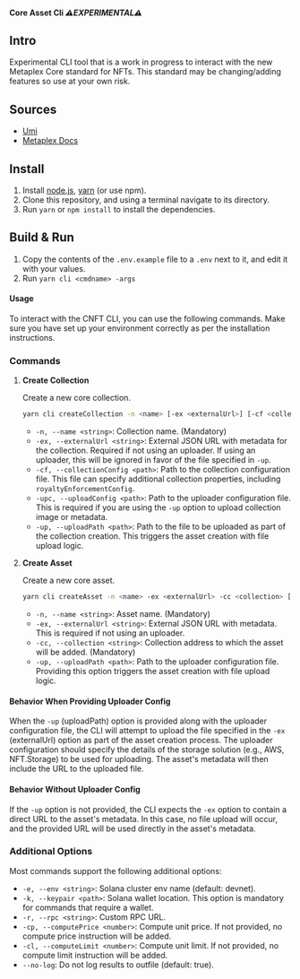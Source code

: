 #### Core Asset Cli *⚠️EXPERIMENTAL⚠️*

## Intro

Experimental CLI tool that is a work in progress to interact with the new Metaplex Core standard for NFTs. This standard may be changing/adding features so use at your own risk. 

## Sources

- [Umi](https://github.com/metaplex-foundation/umi/tree/main)
- [Metaplex Docs](https://developers.metaplex.com/core)

## Install

1. Install [node.js](https://nodejs.org/en/download/), [yarn](https://yarnpkg.com/getting-started/install) (or use npm).
2. Clone this repository, and using a terminal navigate to its directory.
3. Run `yarn` or `npm install` to install the dependencies.

## Build & Run

1. Copy the contents of the `.env.example` file to a `.env` next to it, and edit it with your values.
2. Run `yarn cli <cmdname> -args`

#### Usage

To interact with the CNFT CLI, you can use the following commands. Make sure you have set up your environment correctly as per the installation instructions.

### Commands

1. **Create Collection**

   Create a new core collection.

   ```bash
   yarn cli createCollection -n <name> [-ex <externalUrl>] [-cf <collectionConfig>] [-upc <uploadConfig>] [-up <uploadPath>]
   ```

    - `-n, --name <string>`: Collection name. (Mandatory)
    - `-ex, --externalUrl <string>`: External JSON URL with metadata for the collection. Required if not using an uploader. If using an uploader, this will be ignored in favor of the file specified in `-up`.
    - `-cf, --collectionConfig <path>`: Path to the collection configuration file. This file can specify additional collection properties, including `royaltyEnforcementConfig`.
    - `-upc, --uploadConfig <path>`: Path to the uploader configuration file. This is required if you are using the `-up` option to upload collection image or metadata.
    - `-up, --uploadPath <path>`: Path to the file to be uploaded as part of the collection creation. This triggers the asset creation with file upload logic.

1. **Create Asset**

   Create a new core asset.

   ```bash
   yarn cli createAsset -n <name> -ex <externalUrl> -cc <collection> [-up <uploadPath>]
   ```
    - `-n, --name <string>`: Asset name. (Mandatory)
    - `-ex, --externalUrl <string>`: External JSON URL with metadata. This is required if not using an uploader. 
    - `-cc, --collection <string>`: Collection address to which the asset will be added. (Mandatory)
    - `-up, --uploadPath <path>`: Path to the uploader configuration file. Providing this option triggers the asset creation with file upload logic.

#### Behavior When Providing Uploader Config

When the `-up` (uploadPath) option is provided along with the uploader configuration file, the CLI will attempt to upload the file specified in the `-ex` (externalUrl) option as part of the asset creation process. The uploader configuration should specify the details of the storage solution (e.g., AWS, NFT.Storage) to be used for uploading. The asset's metadata will then include the URL to the uploaded file.

#### Behavior Without Uploader Config

If the `-up` option is not provided, the CLI expects the `-ex` option to contain a direct URL to the asset's metadata. In this case, no file upload will occur, and the provided URL will be used directly in the asset's metadata.

### Additional Options

Most commands support the following additional options:

- `-e, --env <string>`: Solana cluster env name (default: devnet).
- `-k, --keypair <path>`: Solana wallet location. This option is mandatory for commands that require a wallet.
- `-r, --rpc <string>`: Custom RPC URL.
- `-cp, --computePrice <number>`: Compute unit price. If not provided, no compute price instruction will be added.
- `-cl, --computeLimit <number>`: Compute unit limit. If not provided, no compute limit instruction will be added.
- `--no-log`: Do not log results to outfile (default: true).

